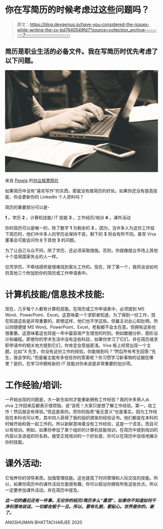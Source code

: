 # 你在写简历的时候考虑过这些问题吗？

> 原文：<https://blog.devgenius.io/have-you-considered-the-issues-while-writing-the-cv-bd7640549fd7?source=collection_archive---------7----------------------->

## 简历是职业生活的必备文件。我在写简历时优先考虑了以下问题。

![](img/27d930f22f4f015263a3a46b5e3d12fc.png)

来自 [Pexels](https://www.pexels.com/photo/woman-typing-writing-programming-7112/?utm_content=attributionCopyText&utm_medium=referral&utm_source=pexels) 的[创业股票照片](https://www.pexels.com/@startup-stock-photos?utm_content=attributionCopyText&utm_medium=referral&utm_source=pexels)

如果简历中没有“喜欢写作”的东西，那就没有做简历的好处。如果你还没有提高技能，你会更新你的 LinkedIn 个人资料吗？

简历的重要部分可以是-

**1** 。学历
**2** 。计算机技能/ IT 技能
**3** 。工作经历/培训
**4** 。课外活动

你的简历可以是唯一的，除了数字 **1** 为剩余的 **3** 。因为，当许多人为这份工作投下简历时，他们中许多人的学历会保持不变。剩下的 **3** 将会有所不同。甚至 Viva 董事会可能会问你关于其他 **3** 的问题。

为了让自己与众不同，除了学历，还必须采取措施。否则，你就像就业市场上其他十个滥用国家失业的人一样。

仅凭学历，不牵线搭桥是很难找到案头工作的。现在，除了第一个，我将谈谈如何将其他三个附加到你的简历或工作申请表中。

# 计算机技能/信息技术技能:

现在，几乎每个人都有计算机技能。在简历或工作申请表中，必须提到 MS Word、PowerPoint、Excel。这意味着一个求职者知道，为了得到一份工作，现在知道这些是非常重要的。即使这样，他们也不学这些。但雇主对此心知肚明。所以你随便提 MS Word，PowerPoint，Excel，老板都不会太在意。但拥有这些也很重要。这意味着这也将是一年中最容易产生错觉的时刻。例如数据分析、图形设计和编程。即使你的学术生活中没有这些科目，如果你学习了它们，并在简历或求职申请中的相关地方提到它们，你肯定会受益匪浅。Viva 板上经常出现一个主题。比如“X 先生，你没有这份工作的经验。你能做到吗？”然后所有考生回答:“先生，我会学的。”但是雇主能有多信任你的答案呢？你习惯学习新事物的证据在哪里？是的，在学习中拥有新的 IT 技能对你来说是非常重要的加分项。

# 工作经验/培训:

一开始出现的问题是，大一新生如何才能重新拥有工作经验？我的许多熟人从 viva 工作回来后都表示很烦恼，说“该死！大家只是想了解工作经验。第一，给工作！然后就会有体验。”但这是真的。而你的指责“毫无意义”也是事实。因为工作经验在本科也可以考。其中四人获得了我的组织颁发的经验证书。他们都是在本科的时候开始和我一起工作的。所以新鲜意味着没有工作经验，这是一个谎言。而且可以有培训。例如，如果你参加了某个组织的计算机技能培训，在简历中提到培训的内容以及该组织的名称。接受正规培训的一个好处是，你可以在简历中自信地展示你的技能。

# 课外活动:

它培养你的领导素质。加强管理技能。这也提高了时间管理和人际交往的技能。所以，如果你简历中的课外活动方面很有趣，你可以假设你拥有所有这些优点。所以一定要参加课外活动，并在简历中提及。

***这一切的最后还有一件事。无论你的经历/简历多么“潇洒”，如果你不知道如何干净利落地说话，一切都会毁于一旦。所以，要有礼貌，要贴心。世界是你的。谢了。***

ANGSHUMAN BHATTACHARJEE 2020